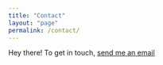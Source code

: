 ```yaml
---
title: "Contact"
layout: "page"
permalink: /contact/
---
```

Hey there! To get in touch, [send me an email](mailto:{{site.email}})
